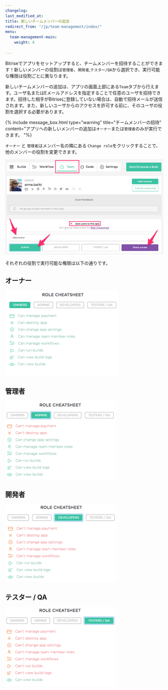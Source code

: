 ```yaml
---
changelog: 
last_modified_at: 
title: 新しいチームメンバーの追加
redirect_from: "/jp/team-management/index/"
menu:
  team-management-main:
    weight: 4

---
```

Bitriseでアプリをセットアップすると、チームメンバーを招待することができます！新しいメンバーの役割は`管理者`、`開発者`,`テスター/QA`から選択でき、実行可能な権限は役割ごとに異なります。

新しいチームメンバーの追加は、アプリの画面上部にある`Team`タブから行えます。ユーザ名またはEメールアドレスを指定することで任意のユーザを招待できます。招待した相手がBitriseに登録していない場合は、自動で招待メールが送信されます。また、新しいユーザからのアクセスを許可する前に、そのユーザの役割を選択する必要があります。

{% include message_box.html type="warning" title="チームメンバーの招待" content="アプリへの新しいメンバーの追加は`オーナー`または`管理者`のみが実行できます。
"%}

`オーナー` と `管理者`はメンバー名の隣にある `Change role`をクリックすることで、他のメンバーの役割を変更できます。

![{{ page.title }}](/img/team-management/add-new-member.png)


それぞれの役割で実行可能な権限は以下の通りです。

## オーナー

![{{ page.title }}](/img/team-management/owners.png)

## 管理者

![{{ page.title }}](/img/team-management/admins.png)

## 開発者

![{{ page.title }}](/img/team-management/developers.png)

## テスター / QA

![{{ page.title }}](/img/team-management/testers-qa.png)
